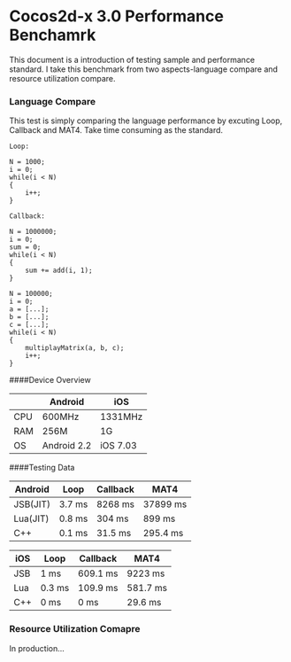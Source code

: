 # Cocos2d-x 3.0 Performance Benchamrk

This document is a introduction of testing sample and performance standard. I take this benchmark from two aspects-language compare and resource utilization compare.

### Language Compare

This test is simply comparing the language performance by excuting Loop, Callback and MAT4. Take time consuming as the standard.

```
Loop:

N = 1000;
i = 0;
while(i < N)
{
	i++;
}
```

```
Callback:

N = 1000000;
i = 0;
sum = 0;
while(i < N)
{
	sum += add(i, 1);
}
```

```
N = 100000;
i = 0;
a = [...];
b = [...];
c = [...];
while(i < N)
{
	multiplayMatrix(a, b, c);
	i++;
}
```

####Device Overview

|             |Android     |iOS      |
|-------------|------------|---------|
|CPU          |600MHz      |1331MHz  |
|RAM          |256M        |1G       |
|OS           |Android 2.2 |iOS 7.03 |

####Testing Data

|Android      |Loop        |Callback        |MAT4        |
|-------------|------------|----------------|------------|
|JSB(JIT)     |3.7 ms      |8268 ms         |37899 ms    |
|Lua(JIT)     |0.8 ms      |304  ms         |899   ms    |
|C++          |0.1 ms      |31.5 ms         |295.4 ms    |

|iOS          |Loop        |Callback        |MAT4        |
|-------------|------------|----------------|------------|
|JSB          |1   ms      |609.1 ms        |9223  ms    |
|Lua          |0.3 ms      |109.9 ms        |581.7 ms    |
|C++          |0   ms      |0     ms        |29.6  ms    |



### Resource Utilization Comapre

In production...

